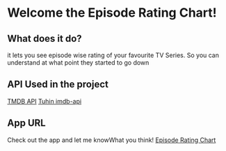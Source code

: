# Welcome the Episode Rating Chart!

## What does it do?

it lets you see episode wise rating of your favourite TV Series. So you can understand at what point they started to go down 

## API Used in the project

[TMDB API](https://www.themoviedb.org/)
[Tuhin imdb-api](https://github.com/tuhinpal/imdb-api)

## App URL
Check out the app and let me knowWhat you think! [Episode Rating Chart](https://tvrating.praveeshp.com/)
